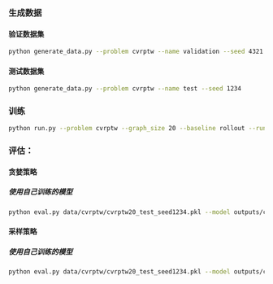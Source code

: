 ### 生成数据
#### 验证数据集
```bash
python generate_data.py --problem cvrptw --name validation --seed 4321
```
#### 测试数据集
```bash
python generate_data.py --problem cvrptw --name test --seed 1234
```
### 训练
```bash
python run.py --problem cvrptw --graph_size 20 --baseline rollout --run_name cvrptw20_rollout --val_dataset data/cvrptw/cvrptw20_validation_seed4321.pkl
```
### 评估：
#### 贪婪策略
##### 使用自己训练的模型
```bash
python eval.py data/cvrptw/cvrptw20_test_seed1234.pkl --model outputs/cvrptw_20/cvrptw20_rollout/epoch-99.pt --decode_strategy greedy
```
#### 采样策略
##### 使用自己训练的模型
```bash
python eval.py data/cvrptw/cvrptw20_test_seed1234.pkl --model outputs/cvrptw_20/cvrptw20_rollout/epoch-99.pt --decode_strategy sample --width 1280 --eval_batch_size 1
```